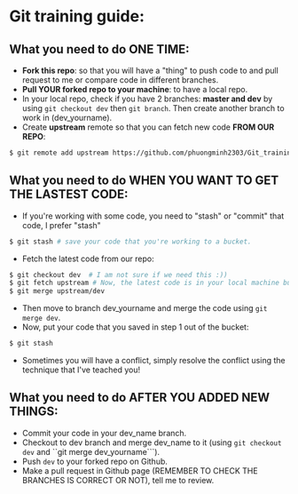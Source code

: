 # Git training guide:

## What you need to do ONE TIME:
- **Fork this repo**: so that you will have a "thing" to push code to and pull request to me or compare code in different branches.
- **Pull YOUR forked repo to your machine**: to have a local repo.
- In your local repo, check if you have 2 branches: **master and dev** by using ```git checkout dev``` then ```git branch```. Then create another branch to work in (dev_yourname).
- Create **upstream** remote so that you can fetch new code **FROM OUR REPO**:
```sh
$ git remote add upstream https://github.com/phuongminh2303/Git_training.git
```

## What you need to do WHEN YOU WANT TO GET THE LASTEST CODE:
- If you're working with some code, you need to "stash" or "commit" that code, I prefer "stash"
```sh
$ git stash # save your code that you're working to a bucket.
```
- Fetch the latest code from our repo:
```sh
$ git checkout dev  # I am not sure if we need this :))
$ git fetch upstream # Now, the latest code is in your local machine but you need to merge it into dev branch
$ git merge upstream/dev
```
- Then move to branch dev_yourname and merge the code using ```git merge dev```.
- Now, put your code that you saved in step 1 out of the bucket:
```sh
$ git stash
```
- Sometimes you will have a conflict, simply resolve the conflict using the technique that I've teached you!

## What you need to do AFTER YOU ADDED NEW THINGS:
- Commit your code in your dev_name branch.
- Checkout to dev branch and merge dev_name to it (using ```git checkout dev``` and ``git merge dev_yourname```).
- Push ```dev``` to your forked repo on Github.
- Make a pull request in Github page (REMEMBER TO CHECK THE BRANCHES IS CORRECT OR NOT), tell me to review.

